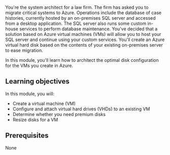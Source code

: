 You're the system architect for a law firm. The firm has asked you to migrate critical systems to Azure. Operations include the database of case histories, currently hosted by an on-premises SQL server and accessed from a desktop application. The SQL server also runs some custom in-house services to perform database maintenance. You've decided that a solution based on Azure virtual machines (VMs) will allow you to host your SQL server and continue using your custom services. You'll create an Azure virtual hard disk based on the contents of your existing on-premises server to ease migration.

In this module, you'll learn how to architect the optimal disk configuration for the VMs you create in Azure.

## Learning objectives

In this module, you will:

- Create a virtual machine (VM)
- Configure and attach virtual hard drives (VHDs) to an existing VM
- Determine whether you need premium disks
- Resize disks for a VM

## Prerequisites  

None